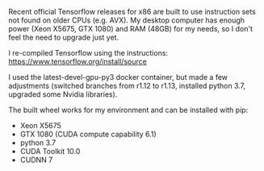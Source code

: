 Recent official Tensorflow releases for x86 are built to use instruction sets not found on older CPUs (e.g. AVX). My desktop computer has enough power (Xeon X5675, GTX 1080) and RAM (48GB) for my needs, so I don't feel the need to upgrade just yet.

I re-compiled Tensorflow using the instructions: https://www.tensorflow.org/install/source

I used the latest-devel-gpu-py3 docker container, but made a few adjustments (switched branches from r1.12 to r1.13, installed python 3.7, upgraded some Nvidia libraries).

The built wheel works for my environment and can be installed with pip:

- Xeon X5675
- GTX 1080 (CUDA compute capability 6.1)
- python 3.7
- CUDA Toolkit 10.0
- CUDNN 7
